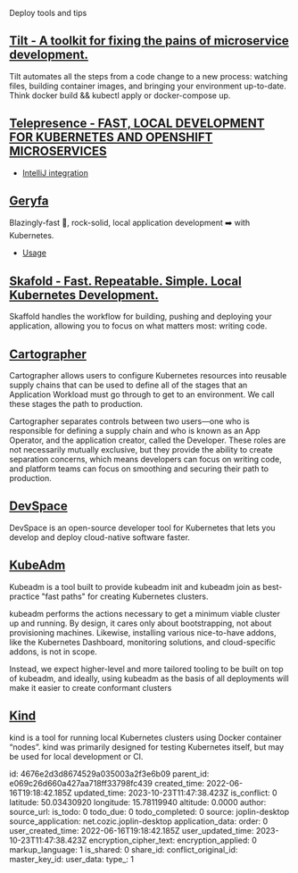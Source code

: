 Deploy tools and tips

## [**Tilt** - A toolkit for fixing the pains of microservice development.](https://tilt.dev/)
Tilt automates all the steps from a code change to a new process: watching files, building container images, and bringing your environment up-to-date. Think docker build && kubectl apply or docker-compose up.

## [**Telepresence** - FAST, LOCAL DEVELOPMENT FOR KUBERNETES AND OPENSHIFT MICROSERVICES](https://www.telepresence.io/)
- [IntelliJ integration](https://blog.jetbrains.com/idea/2022/06/intellij-idea-2022-2-eap-5/#Intercept_Kubernetes_service_requests_with_Telepresence_integration)

## [Geryfa](https://gefyra.dev/)
Blazingly-fast 🚀, rock-solid, local application development ➡️ with Kubernetes.
- [Usage](https://piotrminkowski.com/2023/09/01/local-application-development-on-kubernetes-with-gefyra/)


## [**Skafold** - Fast. Repeatable. Simple. Local Kubernetes Development.](https://skaffold.dev/)
Skaffold handles the workflow for building, pushing and deploying your application, allowing you to focus on what matters most: writing code.

## [**Cartographer**](https://cartographer.sh/docs/v0.4.0/architecture/)
Cartographer allows users to configure Kubernetes resources into reusable supply chains that can be used to define all of the stages that an Application Workload must go through to get to an environment. We call these stages the path to production.

Cartographer separates controls between two users—one who is responsible for defining a supply chain and who is known as an App Operator, and the application creator, called the Developer. These roles are not necessarily mutually exclusive, but they provide the ability to create separation concerns, which means developers can focus on writing code, and platform teams can focus on smoothing and securing their path to production.

## [DevSpace](https://www.devspace.sh/)
DevSpace is an open-source developer tool for Kubernetes that lets you develop and deploy cloud-native software faster.

## [KubeAdm](https://kubernetes.io/docs/reference/setup-tools/kubeadm/)
Kubeadm is a tool built to provide kubeadm init and kubeadm join as best-practice "fast paths" for creating Kubernetes clusters.

kubeadm performs the actions necessary to get a minimum viable cluster up and running. By design, it cares only about bootstrapping, not about provisioning machines. Likewise, installing various nice-to-have addons, like the Kubernetes Dashboard, monitoring solutions, and cloud-specific addons, is not in scope.

Instead, we expect higher-level and more tailored tooling to be built on top of kubeadm, and ideally, using kubeadm as the basis of all deployments will make it easier to create conformant clusters

## [Kind](https://kind.sigs.k8s.io/)
kind is a tool for running local Kubernetes clusters using Docker container “nodes”.
kind was primarily designed for testing Kubernetes itself, but may be used for local development or CI.

id: 4676e2d3d8674529a035003a2f3e6b09
parent_id: e069c26d660a427aa718ff33798fc439
created_time: 2022-06-16T19:18:42.185Z
updated_time: 2023-10-23T11:47:38.423Z
is_conflict: 0
latitude: 50.03430920
longitude: 15.78119940
altitude: 0.0000
author: 
source_url: 
is_todo: 0
todo_due: 0
todo_completed: 0
source: joplin-desktop
source_application: net.cozic.joplin-desktop
application_data: 
order: 0
user_created_time: 2022-06-16T19:18:42.185Z
user_updated_time: 2023-10-23T11:47:38.423Z
encryption_cipher_text: 
encryption_applied: 0
markup_language: 1
is_shared: 0
share_id: 
conflict_original_id: 
master_key_id: 
user_data: 
type_: 1